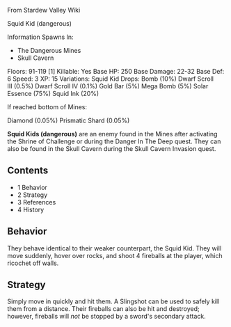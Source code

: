 From Stardew Valley Wiki

Squid Kid (dangerous)

Information Spawns In:

- The Dangerous Mines
- Skull Cavern

Floors: 91-119 \[1] Killable: Yes Base HP: 250 Base Damage: 22-32 Base Def: 6 Speed: 3 XP: 15 Variations: Squid Kid Drops: Bomb (10%) Dwarf Scroll III (0.5%) Dwarf Scroll IV (0.1%) Gold Bar (5%) Mega Bomb (5%) Solar Essence (75%) Squid Ink (20%)

If reached bottom of Mines:

Diamond (0.05%) Prismatic Shard (0.05%)

**Squid Kids (dangerous)** are an enemy found in the Mines after activating the Shrine of Challenge or during the Danger In The Deep quest. They can also be found in the Skull Cavern during the Skull Cavern Invasion quest.

## Contents

- 1 Behavior
- 2 Strategy
- 3 References
- 4 History

## Behavior

They behave identical to their weaker counterpart, the Squid Kid. They will move suddenly, hover over rocks, and shoot 4 fireballs at the player, which ricochet off walls.

## Strategy

Simply move in quickly and hit them. A Slingshot can be used to safely kill them from a distance. Their fireballs can also be hit and destroyed; however, fireballs will *not* be stopped by a sword's secondary attack.